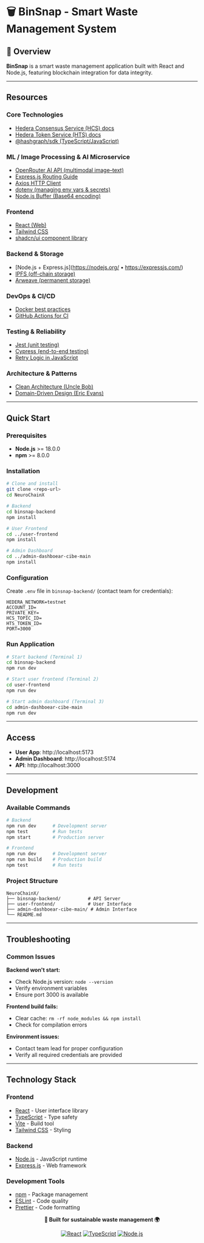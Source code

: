 # 🗑️ BinSnap - Smart Waste Management System

## 🌟 Overview

**BinSnap** is a smart waste management application built with React and Node.js, featuring blockchain integration for data integrity.

---

##  Resources

### Core Technologies
- [Hedera Consensus Service (HCS) docs](https://docs.hedera.com/guides/hedera-services/consensus)  
- [Hedera Token Service (HTS) docs](https://docs.hedera.com/guides/hedera-services/token)  
- [@hashgraph/sdk (TypeScript/JavaScript)](https://github.com/hashgraph/hedera-sdk-js)  

### ML / Image Processing & AI Microservice
- [OpenRouter AI API (multimodal image–text)](https://openrouter.ai/docs)  
- [Express.js Routing Guide](https://expressjs.com/en/guide/routing.html)  
- [Axios HTTP Client](https://axios-http.com/docs/intro)  
- [dotenv (managing env vars & secrets)](https://github.com/motdotla/dotenv)  
- [Node.js Buffer (Base64 encoding)](https://nodejs.org/api/buffer.html#bufferbuffersfromstring-encoding)  

### Frontend
- [React (Web)](https://reactjs.org/docs/getting-started.html)  
- [Tailwind CSS](https://tailwindcss.com/)  
- [shadcn/ui component library](https://ui.shadcn.com/)  

### Backend & Storage
- [Node.js + Express.js](https://nodejs.org/ • https://expressjs.com/)  
- [IPFS (off-chain storage)](https://docs.ipfs.tech/)  
- [Arweave (permanent storage)](https://docs.arweave.org/)  

### DevOps & CI/CD
- [Docker best practices](https://docs.docker.com/develop/)  
- [GitHub Actions for CI](https://docs.github.com/actions)  

### Testing & Reliability
- [Jest (unit testing)](https://jestjs.io/)  
- [Cypress (end-to-end testing)](https://www.cypress.io/)  
- [Retry Logic in JavaScript](https://zellwk.com/blog/retry-with-javascript/)  

### Architecture & Patterns
- [Clean Architecture (Uncle Bob)](https://8thlight.com/blog/uncle-bob/2012/08/13/the-clean-architecture.html)  
- [Domain-Driven Design (Eric Evans)](https://domainlanguage.com/)

---

##  Quick Start

### Prerequisites

- **Node.js** >= 18.0.0
- **npm** >= 8.0.0

### Installation

```bash
# Clone and install
git clone <repo-url>
cd NeuroChainX

# Backend
cd binsnap-backend
npm install

# User Frontend
cd ../user-frontend
npm install

# Admin Dashboard
cd ../admin-dashboear-cibe-main
npm install
```

### Configuration

Create `.env` file in `binsnap-backend/` (contact team for credentials):

```env
HEDERA_NETWORK=testnet
ACCOUNT_ID=
PRIVATE_KEY=
HCS_TOPIC_ID=
HTS_TOKEN_ID=
PORT=3000
```

### Run Application

```bash
# Start backend (Terminal 1)
cd binsnap-backend
npm run dev

# Start user frontend (Terminal 2)
cd user-frontend
npm run dev

# Start admin dashboard (Terminal 3)
cd admin-dashboear-cibe-main
npm run dev
```

---

##  Access

- **User App**: http://localhost:5173
- **Admin Dashboard**: http://localhost:5174
- **API**: http://localhost:3000

---

## Development

### Available Commands

```bash
# Backend
npm run dev      # Development server
npm test         # Run tests
npm start        # Production server

# Frontend
npm run dev      # Development server
npm run build    # Production build
npm test         # Run tests
```

### Project Structure
```
NeuroChainX/
├── binsnap-backend/          # API Server
├── user-frontend/            # User Interface
├── admin-dashboear-cibe-main/ # Admin Interface
└── README.md
```

---

##  Troubleshooting

### Common Issues

**Backend won't start:**
- Check Node.js version: `node --version`
- Verify environment variables
- Ensure port 3000 is available

**Frontend build fails:**
- Clear cache: `rm -rf node_modules && npm install`
- Check for compilation errors

**Environment issues:**
- Contact team lead for proper configuration
- Verify all required credentials are provided

---

##  Technology Stack

### Frontend
- [React](https://reactjs.org) - User interface library
- [TypeScript](https://typescriptlang.org) - Type safety
- [Vite](https://vitejs.dev) - Build tool
- [Tailwind CSS](https://tailwindcss.com) - Styling

### Backend
- [Node.js](https://nodejs.org) - JavaScript runtime
- [Express.js](https://expressjs.com) - Web framework

### Development Tools
- [npm](https://npmjs.com) - Package management
- [ESLint](https://eslint.org) - Code quality
- [Prettier](https://prettier.io) - Code formatting




<div align="center">

**🌱 Built for sustainable waste management 🌍**

[![React](https://img.shields.io/badge/React-20232A?style=for-the-badge&logo=react&logoColor=61DAFB)](https://reactjs.org)
[![TypeScript](https://img.shields.io/badge/TypeScript-007ACC?style=for-the-badge&logo=typescript&logoColor=white)](https://typescriptlang.org)
[![Node.js](https://img.shields.io/badge/Node.js-43853D?style=for-the-badge&logo=node.js&logoColor=white)](https://nodejs.org)

</div>
